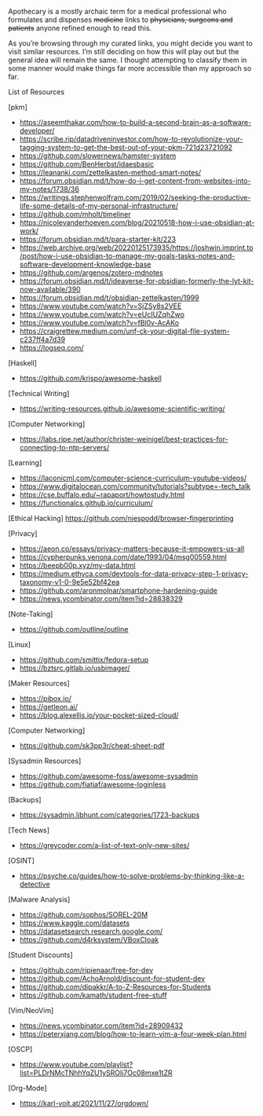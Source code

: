 Apothecary is a mostly archaic term for a medical professional who formulates and dispenses ~~medicine~~ links to ~~physicians, surgeons and patients~~ anyone refined enough to read this.

As you’re browsing through my curated links, you might decide you want to visit similar resources. I’m still deciding on how this will play out but the general idea will remain the same. I thought attempting to classify them in some manner would make things far more accessible than my approach so far.

List of Resources




[pkm]
- https://aseemthakar.com/how-to-build-a-second-brain-as-a-software-developer/
- https://scribe.rip/datadriveninvestor.com/how-to-revolutionize-your-tagging-system-to-get-the-best-out-of-your-pkm-721d23721092
- https://github.com/slowernews/hamster-system
- https://github.com/BenHerbst/idaesbasic
- https://leananki.com/zettelkasten-method-smart-notes/
- https://forum.obsidian.md/t/how-do-i-get-content-from-websites-into-my-notes/1738/36
- https://writings.stephenwolfram.com/2019/02/seeking-the-productive-life-some-details-of-my-personal-infrastructure/
- https://github.com/mholt/timeliner
- https://nicolevanderhoeven.com/blog/20210518-how-i-use-obsidian-at-work/
- https://forum.obsidian.md/t/para-starter-kit/223
- https://web.archive.org/web/20220125173935/https://joshwin.imprint.to/post/how-i-use-obsidian-to-manage-my-goals-tasks-notes-and-software-development-knowledge-base
- https://github.com/argenos/zotero-mdnotes
- https://forum.obsidian.md/t/ideaverse-for-obsidian-formerly-the-lyt-kit-now-available/390
- https://forum.obsidian.md/t/obsidian-zettelkasten/1999
- https://www.youtube.com/watch?v=SjZSy8s2VEE
- https://www.youtube.com/watch?v=eUcIUZqhZwo
- https://www.youtube.com/watch?v=fBl0v-AcAKo
- https://craigrettew.medium.com/unf-ck-your-digital-file-system-c237ff4a7d39
- https://logseq.com/

[Haskell]
- https://github.com/krispo/awesome-haskell

[Technical Writing]
- https://writing-resources.github.io/awesome-scientific-writing/

[Computer Networking]
- https://labs.ripe.net/author/christer-weinigel/best-practices-for-connecting-to-ntp-servers/

[Learning]
- https://laconicml.com/computer-science-curriculum-youtube-videos/
- https://www.digitalocean.com/community/tutorials?subtype=-tech_talk
- https://cse.buffalo.edu/~rapaport/howtostudy.html
- https://functionalcs.github.io/curriculum/

[Ethical Hacking]
https://github.com/niespodd/browser-fingerprinting

[Privacy]
- https://aeon.co/essays/privacy-matters-because-it-empowers-us-all
- https://cypherpunks.venona.com/date/1993/04/msg00559.html
- https://beepb00p.xyz/my-data.html
- https://medium.ethyca.com/devtools-for-data-privacy-step-1-privacy-taxonomy-v1-0-9e5e52bf42ea
- https://github.com/aronmolnar/smartphone-hardening-guide
- https://news.ycombinator.com/item?id=28838329

[Note-Taking]
- https://github.com/outline/outline

[Linux]
- https://github.com/smittix/fedora-setup
- https://bztsrc.gitlab.io/usbimager/

[Maker Resources]
- https://pibox.io/
- https://getleon.ai/
- https://blog.alexellis.io/your-pocket-sized-cloud/

[Computer Networking]
- https://github.com/sk3pp3r/cheat-sheet-pdf

[Sysadmin Resources]
- https://github.com/awesome-foss/awesome-sysadmin
- https://github.com/fiatjaf/awesome-loginless

[Backups]
- https://sysadmin.libhunt.com/categories/1723-backups

[Tech News]
- https://greycoder.com/a-list-of-text-only-new-sites/

[OSINT]
- https://psyche.co/guides/how-to-solve-problems-by-thinking-like-a-detective

[Malware Analysis]
- https://github.com/sophos/SOREL-20M
- https://www.kaggle.com/datasets
- https://datasetsearch.research.google.com/
- https://github.com/d4rksystem/VBoxCloak

[Student Discounts]
- https://github.com/ripienaar/free-for-dev
- https://github.com/AchoArnold/discount-for-student-dev
- https://github.com/dipakkr/A-to-Z-Resources-for-Students
- https://github.com/kamath/student-free-stuff

[Vim/NeoVim]
- https://news.ycombinator.com/item?id=28909432
- https://peterxjang.com/blog/how-to-learn-vim-a-four-week-plan.html

[OSCP]
- https://www.youtube.com/playlist?list=PLDrNMcTNhhYqZU1ySROli7Oc08mxe1tZR

[Org-Mode]
- https://karl-voit.at/2021/11/27/orgdown/
